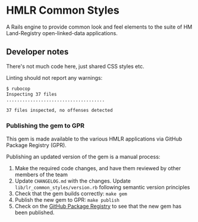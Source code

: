 # HMLR Common Styles

A Rails engine to provide common look and feel elements to the suite
of HM Land-Registry open-linked-data applications.

## Developer notes

There's not much code here, just shared CSS styles etc.

Linting should not report any warnings:

```sh
$ rubocop
Inspecting 37 files
.....................................

37 files inspected, no offenses detected
```

### Publishing the gem to GPR

This gem is made available to the various HMLR applications via GitHub Package
Registry (GPR).

Publishing an updated version of the gem is a manual process:

1. Make the required code changes, and have them reviewed by other members of
   the team
2. Update `CHANGELOG.md` with the changes. Update
   `lib/lr_common_styles/version.rb` following semantic version principles
3. Check that the gem builds correctly: `make gem`
4. Publish the new gem to GPR: `make publish`
5. Check on the [GitHub Package
   Registry](https://github.com/orgs/epimorphics/packages?repo_name=lr_common_styles)
   to see that the new gem has been published.
